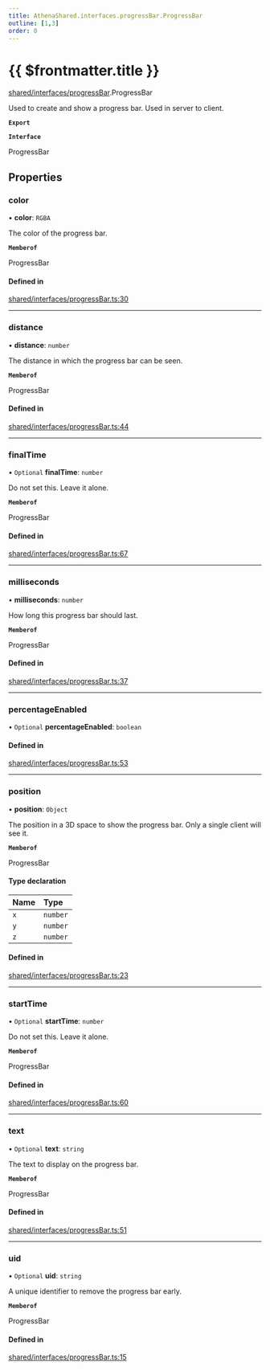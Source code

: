 ```yaml
---
title: AthenaShared.interfaces.progressBar.ProgressBar
outline: [1,3]
order: 0
---
```


# {{ $frontmatter.title }}


[shared/interfaces/progressBar](../modules/shared_interfaces_progressBar.md).ProgressBar

Used to create and show a progress bar. Used in server to client.

**`Export`**

**`Interface`**

ProgressBar

## Properties

### color

• **color**: `RGBA`

The color of the progress bar.

**`Memberof`**

ProgressBar

#### Defined in

[shared/interfaces/progressBar.ts:30](https://github.com/Stuyk/altv-athena/blob/9c488f0/src/core/shared/interfaces/progressBar.ts#L30)

___

### distance

• **distance**: `number`

The distance in which the progress bar can be seen.

**`Memberof`**

ProgressBar

#### Defined in

[shared/interfaces/progressBar.ts:44](https://github.com/Stuyk/altv-athena/blob/9c488f0/src/core/shared/interfaces/progressBar.ts#L44)

___

### finalTime

• `Optional` **finalTime**: `number`

Do not set this. Leave it alone.

**`Memberof`**

ProgressBar

#### Defined in

[shared/interfaces/progressBar.ts:67](https://github.com/Stuyk/altv-athena/blob/9c488f0/src/core/shared/interfaces/progressBar.ts#L67)

___

### milliseconds

• **milliseconds**: `number`

How long this progress bar should last.

**`Memberof`**

ProgressBar

#### Defined in

[shared/interfaces/progressBar.ts:37](https://github.com/Stuyk/altv-athena/blob/9c488f0/src/core/shared/interfaces/progressBar.ts#L37)

___

### percentageEnabled

• `Optional` **percentageEnabled**: `boolean`

#### Defined in

[shared/interfaces/progressBar.ts:53](https://github.com/Stuyk/altv-athena/blob/9c488f0/src/core/shared/interfaces/progressBar.ts#L53)

___

### position

• **position**: `Object`

The position in a 3D space to show the progress bar.
Only a single client will see it.

**`Memberof`**

ProgressBar

#### Type declaration

| Name | Type |
| :------ | :------ |
| `x` | `number` |
| `y` | `number` |
| `z` | `number` |

#### Defined in

[shared/interfaces/progressBar.ts:23](https://github.com/Stuyk/altv-athena/blob/9c488f0/src/core/shared/interfaces/progressBar.ts#L23)

___

### startTime

• `Optional` **startTime**: `number`

Do not set this. Leave it alone.

**`Memberof`**

ProgressBar

#### Defined in

[shared/interfaces/progressBar.ts:60](https://github.com/Stuyk/altv-athena/blob/9c488f0/src/core/shared/interfaces/progressBar.ts#L60)

___

### text

• `Optional` **text**: `string`

The text to display on the progress bar.

**`Memberof`**

ProgressBar

#### Defined in

[shared/interfaces/progressBar.ts:51](https://github.com/Stuyk/altv-athena/blob/9c488f0/src/core/shared/interfaces/progressBar.ts#L51)

___

### uid

• `Optional` **uid**: `string`

A unique identifier to remove the progress bar early.

**`Memberof`**

ProgressBar

#### Defined in

[shared/interfaces/progressBar.ts:15](https://github.com/Stuyk/altv-athena/blob/9c488f0/src/core/shared/interfaces/progressBar.ts#L15)
